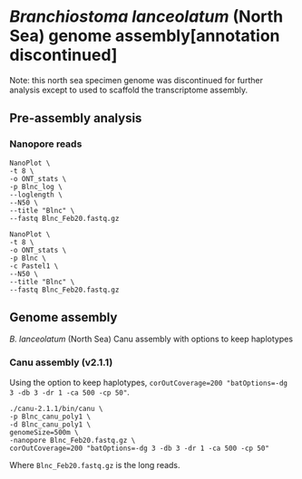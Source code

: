 # _Branchiostoma lanceolatum_ (North Sea) genome assembly[annotation discontinued]

Note: this north sea specimen genome was discontinued for further analysis except to used to scaffold the transcriptome assembly.

## Pre-assembly analysis

### Nanopore reads

```
NanoPlot \
-t 8 \
-o ONT_stats \
-p Blnc_log \
--loglength \
--N50 \
--title "Blnc" \
--fastq Blnc_Feb20.fastq.gz
```

```
NanoPlot \
-t 8 \
-o ONT_stats \
-p Blnc \
-c Pastel1 \
--N50 \
--title "Blnc" \
--fastq Blnc_Feb20.fastq.gz
```

## Genome assembly

_B. lanceolatum_ (North Sea) Canu assembly with options to keep haplotypes
  
### Canu assembly (v2.1.1)
Using the option to keep haplotypes, `corOutCoverage=200 "batOptions=-dg 3 -db 3 -dr 1 -ca 500 -cp 50"`.
```
./canu-2.1.1/bin/canu \
-p Blnc_canu_poly1 \
-d Blnc_canu_poly1 \
genomeSize=500m \
-nanopore Blnc_Feb20.fastq.gz \
corOutCoverage=200 "batOptions=-dg 3 -db 3 -dr 1 -ca 500 -cp 50"
```
Where `Blnc_Feb20.fastq.gz` is the long reads.
